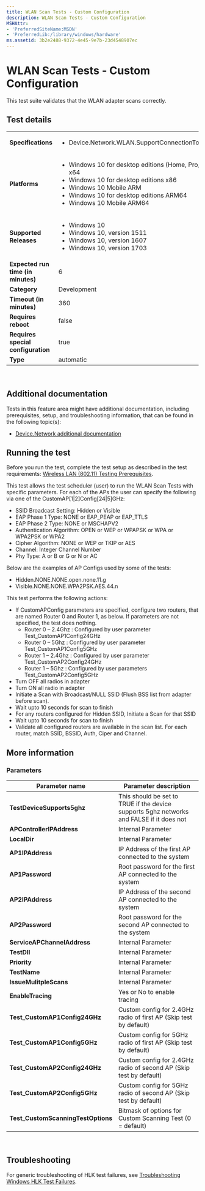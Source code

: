 ```yaml
---
title: WLAN Scan Tests - Custom Configuration
description: WLAN Scan Tests - Custom Configuration
MSHAttr:
- 'PreferredSiteName:MSDN'
- 'PreferredLib:/library/windows/hardware'
ms.assetid: 3b2e2488-9372-4e45-9e7b-23d4548907ec
---
```


# <span id="p-hlk-test.335b3de2-771f-44a3-90f5-6cc5e7c0d123"></span>WLAN Scan Tests - Custom Configuration


This test suite validates that the WLAN adapter scans correctly.

## <span id="Test_details"></span><span id="test_details"></span><span id="TEST_DETAILS"></span>Test details


<table>
<colgroup>
<col width="50%" />
<col width="50%" />
</colgroup>
<tbody>
<tr class="odd">
<td><strong>Specifications</strong></td>
<td><ul>
<li>Device.Network.WLAN.SupportConnectionToWiFiAP.ConnectionToWiFiAP</li>
</ul></td>
</tr>
<tr class="even">
<td><strong>Platforms</strong></td>
<td><ul>
<li>Windows 10 for desktop editions (Home, Pro, Enterprise, and Education) x64</li>
<li>Windows 10 for desktop editions x86</li>
<li>Windows 10 Mobile ARM</li>
<li>Windows 10 for desktop editions ARM64</li>
<li>Windows 10 Mobile ARM64</li>
</ul></td>
</tr>
<tr class="odd">
<td><strong>Supported Releases</strong></td>
<td><ul>
<li>Windows 10</li>
<li>Windows 10, version 1511</li>
<li>Windows 10, version 1607</li>
<li>Windows 10, version 1703</li>
</ul></td>
</tr>
<tr class="even">
<td><strong>Expected run time (in minutes)</strong></td>
<td>6</td>
</tr>
<tr class="odd">
<td><strong>Category</strong></td>
<td>Development</td>
</tr>
<tr class="even">
<td><strong>Timeout (in minutes)</strong></td>
<td>360</td>
</tr>
<tr class="odd">
<td><strong>Requires reboot</strong></td>
<td>false</td>
</tr>
<tr class="even">
<td><strong>Requires special configuration</strong></td>
<td>true</td>
</tr>
<tr class="odd">
<td><strong>Type</strong></td>
<td>automatic</td>
</tr>
</tbody>
</table>

 

## <span id="Additional_documentation"></span><span id="additional_documentation"></span><span id="ADDITIONAL_DOCUMENTATION"></span>Additional documentation


Tests in this feature area might have additional documentation, including prerequisites, setup, and troubleshooting information, that can be found in the following topic(s):

-   [Device.Network additional documentation](device-network-additional-documentation.md)

## <span id="Running_the_test"></span><span id="running_the_test"></span><span id="RUNNING_THE_TEST"></span>Running the test


Before you run the test, complete the test setup as described in the test requirements: [Wireless LAN (802.11) Testing Prerequisites](wireless-lan--80211--testing-prerequisites.md).

This test allows the test scheduler (user) to run the WLAN Scan Tests with specific parameters. For each of the APs the user can specify the following via one of the CustomAP\[1|2\]Config\[24|5\]GHz:

-   SSID Broadcast Setting: Hidden or Visible
-   EAP Phase 1 Type: NONE or EAP\_PEAP or EAP\_TTLS
-   EAP Phase 2 Type: NONE or MSCHAPV2
-   Authentication Algorithm: OPEN or WEP or WPAPSK or WPA or WPA2PSK or WPA2
-   Cipher Algorithm: NONE or WEP or TKIP or AES
-   Channel: Integer Channel Number
-   Phy Type: A or B or G or N or AC

Below are the examples of AP Configs used by some of the tests:

-   Hidden.NONE.NONE.open.none.11.g
-   Visible.NONE.NONE.WPA2PSK.AES.44.n

This test performs the following actions:

-   If CustomAPConfig parameters are specified, configure two routers, that are named Router 0 and Router 1, as below. If parameters are not specified, the test does nothing.
    -   Router 0 – 2.4Ghz : Configured by user parameter Test\_CustomAP1Config24GHz
    -   Router 0 – 5Ghz : Configured by user parameter Test\_CustomAP1Config5GHz
    -   Router 1 – 2.4Ghz : Configured by user parameter Test\_CustomAP2Config24GHz
    -   Router 1 – 5Ghz : Configured by user parameters Test\_CustomAP2Config5GHz
-   Turn OFF all radios in adapter
-   Turn ON all radio in adapter
-   Initiate a Scan with Broadcast/NULL SSID (Flush BSS list from adapter before scan).
-   Wait upto 10 seconds for scan to finish
-   For any routers configured for Hidden SSID, Initiate a Scan for that SSID
-   Wait upto 10 seconds for scan to finish
-   Validate all configured routers are available in the scan list. For each router, match SSID, BSSID, Auth, Ciper and Channel.

## <span id="More_information"></span><span id="more_information"></span><span id="MORE_INFORMATION"></span>More information


### <span id="Parameters"></span><span id="parameters"></span><span id="PARAMETERS"></span>Parameters

| Parameter name                      | Parameter description                                                                    |
|-------------------------------------|------------------------------------------------------------------------------------------|
| **TestDeviceSupports5ghz**          | This should be set to TRUE if the device supports 5ghz networks and FALSE if it does not |
| **APControllerIPAddress**           | Internal Parameter                                                                       |
| **LocalDir**                        | Internal Parameter                                                                       |
| **AP1IPAddress**                    | IP Address of the first AP connected to the system                                       |
| **AP1Password**                     | Root password for the first AP connected to the system                                   |
| **AP2IPAddress**                    | IP Address of the second AP connected to the system                                      |
| **AP2Password**                     | Root password for the second AP connected to the system                                  |
| **ServiceAPChannelAddress**         | Internal Parameter                                                                       |
| **TestDll**                         | Internal Parameter                                                                       |
| **Priority**                        | Internal Parameter                                                                       |
| **TestName**                        | Internal Parameter                                                                       |
| **IssueMulitpleScans**              | Internal Parameter                                                                       |
| **EnableTracing**                   | Yes or No to enable tracing                                                              |
| **Test\_CustomAP1Config24GHz**      | Custom config for 2.4GHz radio of first AP (Skip test by default)                        |
| **Test\_CustomAP1Config5GHz**       | Custom config for 5GHz radio of first AP (Skip test by default)                          |
| **Test\_CustomAP2Config24GHz**      | Custom config for 2.4GHz radio of second AP (Skip test by default)                       |
| **Test\_CustomAP2Config5GHz**       | Custom config for 5GHz radio of second AP (Skip test by default)                         |
| **Test\_CustomScanningTestOptions** | Bitmask of options for Custom Scanning Test (0 = default)                                |

 

## <span id="Troubleshooting"></span><span id="troubleshooting"></span><span id="TROUBLESHOOTING"></span>Troubleshooting


For generic troubleshooting of HLK test failures, see [Troubleshooting Windows HLK Test Failures](..\user\troubleshooting-windows-hlk-test-failures.md).

 

 






